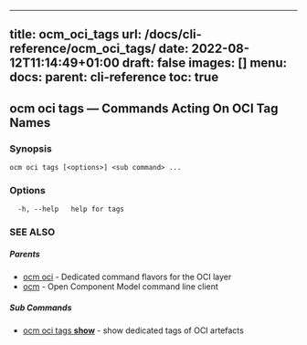 
---
title: ocm_oci_tags
url: /docs/cli-reference/ocm_oci_tags/
date: 2022-08-12T11:14:49+01:00
draft: false
images: []
menu:
  docs:
    parent: cli-reference
toc: true
---
## ocm oci tags &mdash; Commands Acting On OCI Tag Names

### Synopsis

```
ocm oci tags [<options>] <sub command> ...
```

### Options

```
  -h, --help   help for tags
```

### SEE ALSO

##### Parents

* [ocm oci](ocm_oci.md)	 - Dedicated command flavors for the OCI layer
* [ocm](ocm.md)	 - Open Component Model command line client


##### Sub Commands

* [ocm oci tags <b>show</b>](ocm_oci_tags_show.md)	 - show dedicated tags of OCI artefacts

